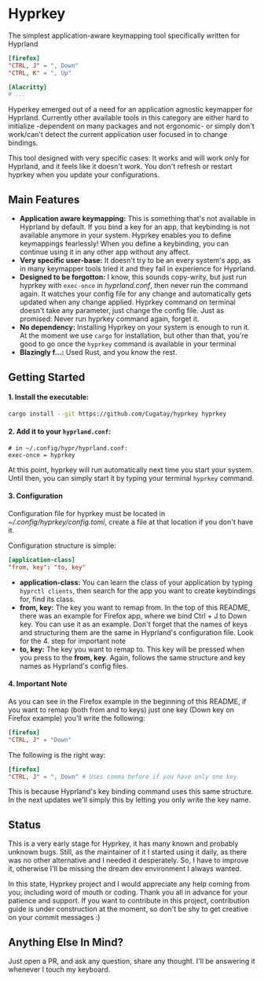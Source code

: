 # Hyprkey

The simplest application-aware keymapping tool specifically written for Hyprland

```toml
[firefox]
"CTRL, J" = ", Down"
"CTRL, K" = ", Up"

[Alacritty]
# ...
```

Hyperkey emerged out of a need for an application agnostic keymapper for Hyprland. Currently other available tools in this category are either hard to initialize -dependent on many packages and not ergonomic- or simply don't work/can't detect the current application user focused in to change bindings.

This tool designed with very specific cases: It works and will work only for Hyprland, and it feels like it doesn't work. You don't refresh or restart hyprkey when you update your configurations.

## Main Features
- **Application aware keymapping:** This is something that's not available in Hyprland by default. If you bind a key for an app, that keybinding is not available anymore in your system. Hyprkey enables you to define keymappings fearlessly! When you define a keybinding, you can continue using it in any other app without any affect.
- **Very specific user-base:** It doesn't try to be an every system's app, as in many keymapper tools tried it and they fail in experience for Hyprland.
- **Designed to be forgotton:** I know, this sounds copy-writy, but just run hyprkey with `exec-once` in *hyprland.conf*, then never run the command again. It watches your config file for any change and automatically gets updated when any change applied. Hyprkey command on terminal doesn't take any parameter, just change the config file. Just as promised: Never run hyprkey command again, forget it.
- **No dependency:** Installing Hyprkey on your system is enough to run it. At the moment we use `cargo` for installation, but other than that, you're good to go once the `hyprkey` command is available in your terminal
- **Blazingly f...:** Used Rust, and you know the rest.

## Getting Started

#### 1. Install the executable:
```bash
cargo install --git https://github.com/Cugatay/hyprkey hyprkey
```

#### 2. Add it to your `hyprland.conf`:
```
# in ~/.config/hypr/hyprland.conf:
exec-once = hyprkey
```

At this point, hyprkey will run automatically next time you start your system. Until then, you can simply start it by typing your terminal `hyprkey` command.

#### 3. Configuration
Configuration file for hyprkey must be located in *~/.config/hyprkey/config.toml*, create a file at that location if you don't have it.

Configuration structure is simple:

```toml
[application-class]
"from, key": "to, key"
```

- **application-class:** You can learn the class of your application by typing `hyprctl clients`, then search for the app you want to create keybindings for, find its class.
- **from, key:** The key you want to remap from. In the top of this README, there was an example for Firefox app, where we bind Ctrl + J to Down key. You can use it as an example. Don't forget that the names of keys and structuring them are the same in Hyprland's configuration file. Look for the 4. step for important note
- **to, key:** The key you want to remap to. This key will be pressed when you press to the **from, key**. Again, follows the same structure and key names as Hyprland's config files.

#### 4. Important Note
As you can see in the Firefox example in the beginning of this README, if you want to remap (both from and to keys) just one key (Down key on Firefox example) you'll write the following:

```toml
[firefox]
"CTRL, J" = "Down"
```

The following is the right way:

```toml
[firefox]
"CTRL, J" = ", Down" # Uses comma before if you have only one key
```

This is because Hyprland's key binding command uses this same structure. In the next updates we'll simply this by letting you only write the key name.


## Status
This is a very early stage for Hyprkey, it has many known and probably unknown bugs. Still, as the maintainer of it I started using it daily, as there was no other alternative and I needed it desperately. So, I have to improve it, otherwise I'll be missing the dream dev environment I always wanted.

In this state, Hyprkey project and I would appreciate any help coming from you; including word of mouth or coding. Thank you all in advance for your patience and support. If you want to contribute in this project, contribution guide is under construction at the moment, so don't be shy to get creative on your commit messages :)

## Anything Else In Mind?

Just open a PR, and ask any question, share any thought. I'll be answering it whenever I touch my keyboard.
